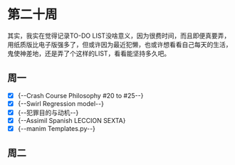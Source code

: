 # 第二十周
其实，我实在觉得记录TO-DO LIST没啥意义，因为很费时间，而且即便真要弄，用纸质版比电子版强多了，但或许因为最近犯懒，也或许想看看自己每天的生活，鬼使神差地，还是弄了个这样的LIST，看看能坚持多久吧。
## 周一
- [x] {--Crash Course Philosophy #20 to #25--}
- [x] {--Swirl Regression model--}
- [x] {--犯罪目的与动机--}
- [x] {--Assimil Spanish LECCION SEXTA}
- [x] {--manim Templates.py--} 

## 周二 
